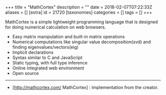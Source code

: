 +++
title = "MathCortex"
description = ""
date = 2018-02-07T07:22:33Z
aliases = []
[extra]
id = 21720
[taxonomies]
categories = []
tags = []
+++



MathCortex is a simple lightweight programming language that is designed for doing numerical calculation on web browsers.

* Easy matrix manipulation and built-in matrix operations
* Numerical computations like singular value decomposition(svd) and finding eigenvalues/vectors(eig)
* Implicit declarations
* Syntax similar to C and JavaScript
* Static typing, with full type inference
* Online integrated web environment
* Open source

----

* [http://mathcortex.com/ MathCortex] : Implementation from the creator.
